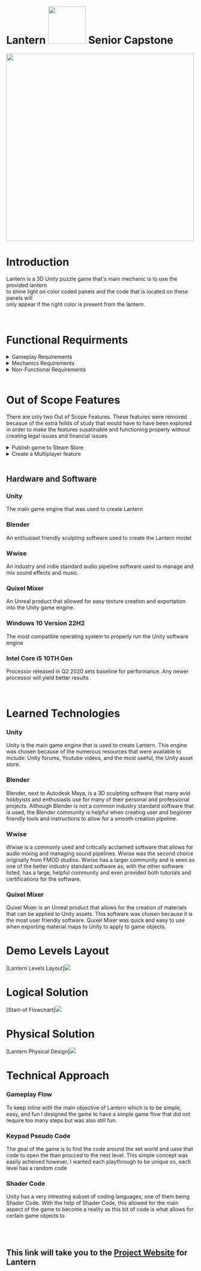 <h1>Lantern <img src="https://www.gcu.edu/sites/default/files/media/Documents/brand/logos/png/GCU_267.png" width="100" height="100"> Senior Capstone </h1>
<img src="https://github.com/TaurusDaBull/Capstone-Lantern-/assets/122051465/fcde23fc-247a-4710-a7d1-1c59082d454e" width="500" height="500">
<br>
<h1>Introduction</h1>
<p>
  Lantern is a 3D Unity puzzle game that's main mechanic is to use the provided lantern <br>
  to shine light on color coded panels and the code that is located on these panels will <br>
  only appear if the right color is present from the lantern.
</p>
<br>
<h1>Functional Requirments</h1>
<details>
  <summary>Gameplay Requirements</summary>
  <ul>As a User I would like to press the 'W' key to move forward</ul>
  <ul>As a User I would like to press the 'A' key to move left</ul>
  <ul>As a User I would like to press the 'S' key to move back</ul>
  <ul>As a User I would like to press the 'D' key to move right</ul>
  <ul>As a User I would like to press the 'E' key to throw the Lantern</ul>
  <ul>As a User I would like to use the 'Scroll Wheel' to change the color of the Lantern</ul>
  <ul>As a User I would like to press the 'Right Mouse Button' key to move forward</ul>
  <ul>As a User I would like the light from the Lantern to follow the center of the camera</ul>
</details>
<details>
  <summary>Mechanics Requirements</summary>
  <ul>As a User I would like the keypad to pop up so that I can enter the code to open the door</ul>
  <ul>As a User I would like a sound to play when a key on the keypad is pressed so that I can get an auditorial confirmation that the key is pressed</ul>
  <ul>As a User I would like the correct code to turn green so that I can get a visual confirmation that the code is correct</ul>
  <ul>As a User I would like the correct code to turn red so that I can get a visual confirmation that the code is incorrect</ul>
  <ul>As a User I would like to press a button to return the Lantern to a starting position so that I can retrive the Lantern if I should lose track of it</ul>
  <ul>As a User I would like a trajectory arc to appear when I am ready to throw the Lantern so that I can be more precise when throwing the Lantern</ul>
</details>
<details>
  <summary>Non-Functional Requirements</summary>
  <ul>As a Developer I would like to have the game be able to maintain a frame rate per second of 30 so that the experience can feel smooth throughout the entirety of the experience.</ul>
</details>
<br>
<h1>Out of Scope Features</h1>
<p>There are only two Out of Scope Features. These features were removed becasue of the extra feilds of study that would have to have been explored in order to make the features susatinable and functioning properly without creating legal issues and financial issues</p>
<details>
  <summary>Publish game to Steam Store</summary>
  <ul>Publishing the game to the Steam Store would make the game susceptible to legal action if the game violates any copyright laws.</ul>
</details>
<details>
  <summary>Create a Multiplayer feature</summary>
  <ul>Creating a multiplayer feature would require the game to be hosted on a server. Hosting appliactions on servers would inccure a cost that might not break even with the game being sold.</ul>
</details>
<br>
<h2>Hardware and Software</h2>
<h3>Unity</h3>
<p>The main game engine that was used to create Lantern</p>
<h3>Blender</h3>
<p>An enthusiast friendly sculpting software used to create the Lantern model</p>
<h3>Wwise</h3>
<p>An industry and indie standard audio pipeline software used to manage and mix sound effects and music.</p>
<h3>Quixel Mixer</h3>
<p>An Unreal product that allowed for easy texture creation and exportation into the Unity game engine.</p>
<h3>Windows 10  Version 22H2</h3>
<p>The most compatible operating system to properly run the Unity software engine</p>
<h3>Intel Core i5 10TH Gen</h3>
<p>Processor released in Q2 2020 sets baseline for performance. Any newer processor will yield better results</p>

<br>
<h1>Learned Technologies</h1>
<h3>Unity</h3>
<p>Unity is the main game engine that is used to create Lantern. This engine was chosen because of the numerous resources that were available to include: Unity forums, Youtube videos, and the most useful, the Unity asset store.</p>
<h3>Blender</h3>
<p>Blender, next to Autodesk Maya, is a 3D sculpting software that many avid hobbyists and enthusiasts use for many of their personal and professional projects. Although Blender is not a common industry standard software that is used, the Blender community is helpful when creating user and beginner friendly tools and instructions to allow for a smooth creation pipeline.</p>
<h3>Wwise</h3>
<p>Wwise is a commonly used and critically acclaimed software that allows for audio mixing and managing sound pipelines. Wwise was the second choice originally from FMOD studios. Wwise has a larger community and is seen as one of the better industry standard software as, with the other software listed, has a large, helpful community and even provided both tutorials and certifications for the software.</p>
<h3>Quixel Mixer</h3>
<p>Quixel Mixer is an Unreal product that allows for the creation of materials that can be applied to Unity assets. This software was chosen because it is the most user friendly software. Quixel Mixer was quick and easy to use when exporting material maps to Unity to apply to game objects.</p>
<h1>Demo Levels Layout</h1>
[Lantern Levels Layout]<img src="https://github.com/TaurusDaBull/Capstone-Lantern/assets/122051465/f6335452-05d3-43a7-849f-cbac96f68600">

<h1>Logical Solution</h1>
[Start-of Flowchart]<img src="https://github.com/TaurusDaBull/Capstone-Lantern/assets/122051465/35fcc58d-4b54-409a-828e-5e3284846059">

<h1>Physical Solution</h1>
[Lantern Physical Design]<img src="https://github.com/TaurusDaBull/Capstone-Lantern/assets/122051465/12270f4b-6b34-4410-947a-f5f0417bce82">

<h1>Technical Approach</h1>
<h3>Gameplay Flow</h3>
<p>To keep inline with the main objective of Lantern which is to be simple, easy, and fun I designed the game to have a simple game flow that did not require too many steps but was also still fun.</p>
<h3>Keypad Pseudo Code</h3>
<p>The goal of the game is to find the code around the set world and uase that code to open the than procced to the next level. This simple concept was easily acheived however, I wanted each playthrough to be unique so, each level has a random code</p>
<h3>Shader Code</h3>
<p>Unity has a very intresting subset of coding languages, one of them being Shader Code. With the help of Shader Code, this allowed for the main aspect of the game to become a reality as this bit of code is what allows for certain game objects to</p>
<br>
<br>
<h2>This link will take you to the <a href="https://taurusdabull.github.io/Lantern-Download/">Project Website</a> for Lantern</h2>

